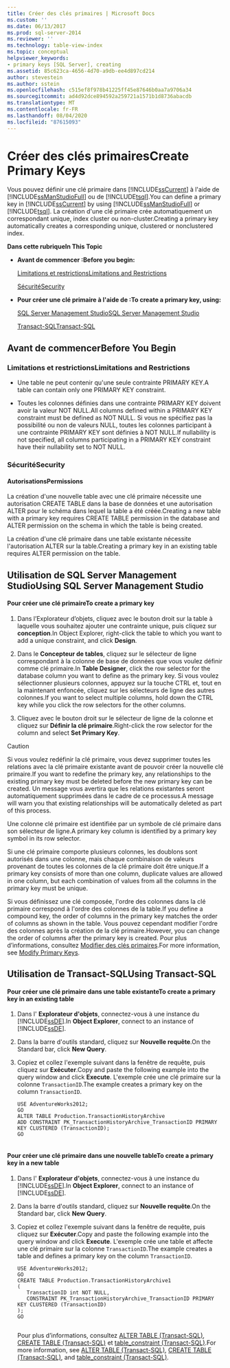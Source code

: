 ```yaml
---
title: Créer des clés primaires | Microsoft Docs
ms.custom: ''
ms.date: 06/13/2017
ms.prod: sql-server-2014
ms.reviewer: ''
ms.technology: table-view-index
ms.topic: conceptual
helpviewer_keywords:
- primary keys [SQL Server], creating
ms.assetid: 85c623ca-4656-4d70-a9db-ee4d897cd214
author: stevestein
ms.author: sstein
ms.openlocfilehash: c515ef8f978b41225ff45e87646b0aa7a9706a34
ms.sourcegitcommit: ad4d92dce894592a259721a1571b1d8736abacdb
ms.translationtype: MT
ms.contentlocale: fr-FR
ms.lasthandoff: 08/04/2020
ms.locfileid: "87615093"
---
```

# <a name="create-primary-keys"></a><span data-ttu-id="ab04c-102">Créer des clés primaires</span><span class="sxs-lookup"><span data-stu-id="ab04c-102">Create Primary Keys</span></span>
  <span data-ttu-id="ab04c-103">Vous pouvez définir une clé primaire dans [!INCLUDE[ssCurrent](../../includes/sscurrent-md.md)] à l'aide de [!INCLUDE[ssManStudioFull](../../includes/ssmanstudiofull-md.md)] ou de [!INCLUDE[tsql](../../includes/tsql-md.md)].</span><span class="sxs-lookup"><span data-stu-id="ab04c-103">You can define a primary key in [!INCLUDE[ssCurrent](../../includes/sscurrent-md.md)] by using [!INCLUDE[ssManStudioFull](../../includes/ssmanstudiofull-md.md)] or [!INCLUDE[tsql](../../includes/tsql-md.md)].</span></span> <span data-ttu-id="ab04c-104">La création d'une clé primaire crée automatiquement un correspondant unique, index cluster ou non-cluster.</span><span class="sxs-lookup"><span data-stu-id="ab04c-104">Creating a primary key automatically creates a corresponding unique, clustered or nonclustered index.</span></span>  
  
 <span data-ttu-id="ab04c-105">**Dans cette rubrique**</span><span class="sxs-lookup"><span data-stu-id="ab04c-105">**In This Topic**</span></span>  
  
-   <span data-ttu-id="ab04c-106">**Avant de commencer :**</span><span class="sxs-lookup"><span data-stu-id="ab04c-106">**Before you begin:**</span></span>  
  
     [<span data-ttu-id="ab04c-107">Limitations et restrictions</span><span class="sxs-lookup"><span data-stu-id="ab04c-107">Limitations and Restrictions</span></span>](#Restrictions)  
  
     [<span data-ttu-id="ab04c-108">Sécurité</span><span class="sxs-lookup"><span data-stu-id="ab04c-108">Security</span></span>](#Security)  
  
-   <span data-ttu-id="ab04c-109">**Pour créer une clé primaire à l'aide de :**</span><span class="sxs-lookup"><span data-stu-id="ab04c-109">**To create a primary key, using:**</span></span>  
  
     [<span data-ttu-id="ab04c-110">SQL Server Management Studio</span><span class="sxs-lookup"><span data-stu-id="ab04c-110">SQL Server Management Studio</span></span>](#SSMSProcedure)  
  
     [<span data-ttu-id="ab04c-111">Transact-SQL</span><span class="sxs-lookup"><span data-stu-id="ab04c-111">Transact-SQL</span></span>](#TsqlProcedure)  
  
##  <a name="before-you-begin"></a><a name="BeforeYouBegin"></a> <span data-ttu-id="ab04c-112">Avant de commencer</span><span class="sxs-lookup"><span data-stu-id="ab04c-112">Before You Begin</span></span>  
  
###  <a name="limitations-and-restrictions"></a><a name="Restrictions"></a> <span data-ttu-id="ab04c-113">Limitations et restrictions</span><span class="sxs-lookup"><span data-stu-id="ab04c-113">Limitations and Restrictions</span></span>  
  
-   <span data-ttu-id="ab04c-114">Une table ne peut contenir qu'une seule contrainte PRIMARY KEY.</span><span class="sxs-lookup"><span data-stu-id="ab04c-114">A table can contain only one PRIMARY KEY constraint.</span></span>  
  
-   <span data-ttu-id="ab04c-115">Toutes les colonnes définies dans une contrainte PRIMARY KEY doivent avoir la valeur NOT NULL.</span><span class="sxs-lookup"><span data-stu-id="ab04c-115">All columns defined within a PRIMARY KEY constraint must be defined as NOT NULL.</span></span> <span data-ttu-id="ab04c-116">Si vous ne spécifiez pas la possibilité ou non de valeurs NULL, toutes les colonnes participant à une contrainte PRIMARY KEY sont définies à NOT NULL.</span><span class="sxs-lookup"><span data-stu-id="ab04c-116">If nullability is not specified, all columns participating in a PRIMARY KEY constraint have their nullability set to NOT NULL.</span></span>  
  
###  <a name="security"></a><a name="Security"></a> <span data-ttu-id="ab04c-117">Sécurité</span><span class="sxs-lookup"><span data-stu-id="ab04c-117">Security</span></span>  
  
####  <a name="permissions"></a><a name="Permissions"></a> <span data-ttu-id="ab04c-118">Autorisations</span><span class="sxs-lookup"><span data-stu-id="ab04c-118">Permissions</span></span>  
 <span data-ttu-id="ab04c-119">La création d'une nouvelle table avec une clé primaire nécessite une autorisation CREATE TABLE dans la base de données et une autorisation ALTER pour le schéma dans lequel la table a été créée.</span><span class="sxs-lookup"><span data-stu-id="ab04c-119">Creating a new table with a primary key requires CREATE TABLE permission in the database and ALTER permission on the schema in which the table is being created.</span></span>  
  
 <span data-ttu-id="ab04c-120">La création d'une clé primaire dans une table existante nécessite l'autorisation ALTER sur la table.</span><span class="sxs-lookup"><span data-stu-id="ab04c-120">Creating a primary key in an existing table requires ALTER permission on the table.</span></span>  
  
##  <a name="using-sql-server-management-studio"></a><a name="SSMSProcedure"></a> <span data-ttu-id="ab04c-121">Utilisation de SQL Server Management Studio</span><span class="sxs-lookup"><span data-stu-id="ab04c-121">Using SQL Server Management Studio</span></span>  
  
#### <a name="to-create-a-primary-key"></a><span data-ttu-id="ab04c-122">Pour créer une clé primaire</span><span class="sxs-lookup"><span data-stu-id="ab04c-122">To create a primary key</span></span>  
  
1.  <span data-ttu-id="ab04c-123">Dans l’Explorateur d’objets, cliquez avec le bouton droit sur la table à laquelle vous souhaitez ajouter une contrainte unique, puis cliquez sur **conception**.</span><span class="sxs-lookup"><span data-stu-id="ab04c-123">In Object Explorer, right-click the table to which you want to add a unique constraint, and click **Design**.</span></span>  
  
2.  <span data-ttu-id="ab04c-124">Dans le **Concepteur de tables**, cliquez sur le sélecteur de ligne correspondant à la colonne de base de données que vous voulez définir comme clé primaire.</span><span class="sxs-lookup"><span data-stu-id="ab04c-124">In **Table Designer**, click the row selector for the database column you want to define as the primary key.</span></span> <span data-ttu-id="ab04c-125">Si vous voulez sélectionner plusieurs colonnes, appuyez sur la touche CTRL et, tout en la maintenant enfoncée, cliquez sur les sélecteurs de ligne des autres colonnes.</span><span class="sxs-lookup"><span data-stu-id="ab04c-125">If you want to select multiple columns, hold down the CTRL key while you click the row selectors for the other columns.</span></span>  
  
3.  <span data-ttu-id="ab04c-126">Cliquez avec le bouton droit sur le sélecteur de ligne de la colonne et cliquez sur **Définir la clé primaire**.</span><span class="sxs-lookup"><span data-stu-id="ab04c-126">Right-click the row selector for the column and select **Set Primary Key**.</span></span>  
  
> [!CAUTION]  
>  <span data-ttu-id="ab04c-127">Si vous voulez redéfinir la clé primaire, vous devez supprimer toutes les relations avec la clé primaire existante avant de pouvoir créer la nouvelle clé primaire.</span><span class="sxs-lookup"><span data-stu-id="ab04c-127">If you want to redefine the primary key, any relationships to the existing primary key must be deleted before the new primary key can be created.</span></span> <span data-ttu-id="ab04c-128">Un message vous avertira que les relations existantes seront automatiquement supprimées dans le cadre de ce processus.</span><span class="sxs-lookup"><span data-stu-id="ab04c-128">A message will warn you that existing relationships will be automatically deleted as part of this process.</span></span>  
  
 <span data-ttu-id="ab04c-129">Une colonne clé primaire est identifiée par un symbole de clé primaire dans son sélecteur de ligne.</span><span class="sxs-lookup"><span data-stu-id="ab04c-129">A primary key column is identified by a primary key symbol in its row selector.</span></span>  
  
 <span data-ttu-id="ab04c-130">Si une clé primaire comporte plusieurs colonnes, les doublons sont autorisés dans une colonne, mais chaque combinaison de valeurs provenant de toutes les colonnes de la clé primaire doit être unique.</span><span class="sxs-lookup"><span data-stu-id="ab04c-130">If a primary key consists of more than one column, duplicate values are allowed in one column, but each combination of values from all the columns in the primary key must be unique.</span></span>  
  
 <span data-ttu-id="ab04c-131">Si vous définissez une clé composée, l'ordre des colonnes dans la clé primaire correspond à l'ordre des colonnes de la table.</span><span class="sxs-lookup"><span data-stu-id="ab04c-131">If you define a compound key, the order of columns in the primary key matches the order of columns as shown in the table.</span></span> <span data-ttu-id="ab04c-132">Vous pouvez cependant modifier l'ordre des colonnes après la création de la clé primaire.</span><span class="sxs-lookup"><span data-stu-id="ab04c-132">However, you can change the order of columns after the primary key is created.</span></span> <span data-ttu-id="ab04c-133">Pour plus d’informations, consultez [Modifier des clés primaires](modify-primary-keys.md).</span><span class="sxs-lookup"><span data-stu-id="ab04c-133">For more information, see [Modify Primary Keys](modify-primary-keys.md).</span></span>  
  
##  <a name="using-transact-sql"></a><a name="TsqlProcedure"></a> <span data-ttu-id="ab04c-134">Utilisation de Transact-SQL</span><span class="sxs-lookup"><span data-stu-id="ab04c-134">Using Transact-SQL</span></span>  
  
#### <a name="to-create-a-primary-key-in-an-existing-table"></a><span data-ttu-id="ab04c-135">Pour créer une clé primaire dans une table existante</span><span class="sxs-lookup"><span data-stu-id="ab04c-135">To create a primary key in an existing table</span></span>  
  
1.  <span data-ttu-id="ab04c-136">Dans l' **Explorateur d'objets**, connectez-vous à une instance du [!INCLUDE[ssDE](../../includes/ssde-md.md)].</span><span class="sxs-lookup"><span data-stu-id="ab04c-136">In **Object Explorer**, connect to an instance of [!INCLUDE[ssDE](../../includes/ssde-md.md)].</span></span>  
  
2.  <span data-ttu-id="ab04c-137">Dans la barre d'outils standard, cliquez sur **Nouvelle requête**.</span><span class="sxs-lookup"><span data-stu-id="ab04c-137">On the Standard bar, click **New Query**.</span></span>  
  
3.  <span data-ttu-id="ab04c-138">Copiez et collez l'exemple suivant dans la fenêtre de requête, puis cliquez sur **Exécuter**.</span><span class="sxs-lookup"><span data-stu-id="ab04c-138">Copy and paste the following example into the query window and click **Execute**.</span></span> <span data-ttu-id="ab04c-139">L'exemple crée une clé primaire sur la colonne `TransactionID`.</span><span class="sxs-lookup"><span data-stu-id="ab04c-139">The example creates a primary key on the column `TransactionID`.</span></span>  
  
    ```  
    USE AdventureWorks2012;  
    GO  
    ALTER TABLE Production.TransactionHistoryArchive   
    ADD CONSTRAINT PK_TransactionHistoryArchive_TransactionID PRIMARY KEY CLUSTERED (TransactionID);  
    GO  
  
    ```  
  
#### <a name="to-create-a-primary-key-in-a-new-table"></a><span data-ttu-id="ab04c-140">Pour créer une clé primaire dans une nouvelle table</span><span class="sxs-lookup"><span data-stu-id="ab04c-140">To create a primary key in a new table</span></span>  
  
1.  <span data-ttu-id="ab04c-141">Dans l' **Explorateur d'objets**, connectez-vous à une instance du [!INCLUDE[ssDE](../../includes/ssde-md.md)].</span><span class="sxs-lookup"><span data-stu-id="ab04c-141">In **Object Explorer**, connect to an instance of [!INCLUDE[ssDE](../../includes/ssde-md.md)].</span></span>  
  
2.  <span data-ttu-id="ab04c-142">Dans la barre d'outils standard, cliquez sur **Nouvelle requête**.</span><span class="sxs-lookup"><span data-stu-id="ab04c-142">On the Standard bar, click **New Query**.</span></span>  
  
3.  <span data-ttu-id="ab04c-143">Copiez et collez l'exemple suivant dans la fenêtre de requête, puis cliquez sur **Exécuter**.</span><span class="sxs-lookup"><span data-stu-id="ab04c-143">Copy and paste the following example into the query window and click **Execute**.</span></span> <span data-ttu-id="ab04c-144">L'exemple crée une table et affecte une clé primaire sur la colonne `TransactionID`.</span><span class="sxs-lookup"><span data-stu-id="ab04c-144">The example creates a table and defines a primary key on the column `TransactionID`.</span></span>  
  
    ```  
    USE AdventureWorks2012;  
    GO  
    CREATE TABLE Production.TransactionHistoryArchive1  
    (  
       TransactionID int NOT NULL,  
       CONSTRAINT PK_TransactionHistoryArchive_TransactionID PRIMARY KEY CLUSTERED (TransactionID)  
    );  
    GO  
  
    ```  
  
     <span data-ttu-id="ab04c-145">Pour plus d’informations, consultez [ALTER TABLE &#40;Transact-SQL&#41;](/sql/t-sql/statements/alter-table-transact-sql), [CREATE TABLE &#40;Transact-SQL&#41;](/sql/t-sql/statements/create-table-transact-sql) et [table_constraint &#40;Transact-SQL&#41;](/sql/relational-databases/system-information-schema-views/table-constraints-transact-sql).</span><span class="sxs-lookup"><span data-stu-id="ab04c-145">For more information, see [ALTER TABLE &#40;Transact-SQL&#41;](/sql/t-sql/statements/alter-table-transact-sql), [CREATE TABLE &#40;Transact-SQL&#41;](/sql/t-sql/statements/create-table-transact-sql), and [table_constraint &#40;Transact-SQL&#41;](/sql/relational-databases/system-information-schema-views/table-constraints-transact-sql).</span></span>  
  
###  <a name="TsqlExample"></a>  
